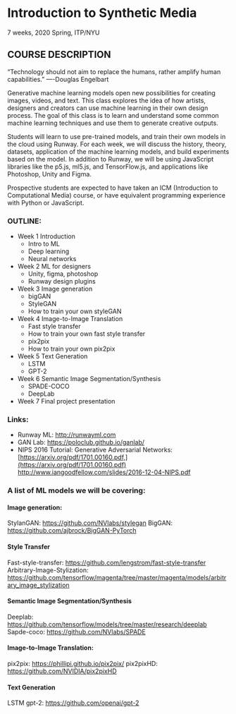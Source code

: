 # Introduction to Synthetic Media

7 weeks, 2020 Spring, ITP/NYU

## COURSE DESCRIPTION

“Technology should not aim to replace the humans, rather amplify human capabilities.”
—-Douglas Engelbart

Generative machine learning models open new possibilities for creating images, videos, and text. This class explores the idea of how artists, designers and creators can use machine learning in their own design process. The goal of this class is to learn and understand some common machine learning techniques and use them to generate creative outputs.

Students will learn to use pre-trained models, and train their own models in the cloud using Runway. For each week, we will discuss the history, theory, datasets, application of the machine learning models, and build experiments based on the model. In addition to Runway, we will be using JavaScript libraries like the p5.js, ml5.js, and TensorFlow.js, and applications like Photoshop, Unity and Figma.

Prospective students are expected to have taken an ICM (Introduction to Computational Media) course, or have equivalent programming experience with Python or JavaScript.

### OUTLINE:
- Week 1 Introduction
  - Intro to ML
  - Deep learning
  - Neural networks
- Week 2 ML for designers
  - Unity, figma, photoshop
  - Runway design plugins
- Week 3 Image generation
  - bigGAN
  - StyleGAN
  - How to train your own styleGAN
- Week 4 Image-to-Image Translation
  - Fast style transfer
  - How to train your own fast style transfer
  - pix2pix
  - How to train your own pix2pix
- Week 5 Text Generation
  - LSTM
  - GPT-2
- Week 6 Semantic Image Segmentation/Synthesis
  - SPADE-COCO
  - DeepLab
- Week 7 Final project presentation

### Links:
- Runway ML: http://runwayml.com
- GAN Lab: https://poloclub.github.io/ganlab/
- NIPS 2016 Tutorial: Generative Adversarial Networks: [https://arxiv.org/pdf/1701.00160.pdf,](https://arxiv.org/pdf/1701.00160.pdf) http://www.iangoodfellow.com/slides/2016-12-04-NIPS.pdf

### A list of ML models we will be covering:

#### Image generation:
StylanGAN: https://github.com/NVlabs/stylegan
BigGAN: https://github.com/ajbrock/BigGAN-PyTorch

#### Style Transfer
Fast-style-transfer: https://github.com/lengstrom/fast-style-transfer
Arbitrary-Image-Stylization: https://github.com/tensorflow/magenta/tree/master/magenta/models/arbitrary_image_stylization

#### Semantic Image Segmentation/Synthesis
Deeplab: https://github.com/tensorflow/models/tree/master/research/deeplab
Sapde-coco: https://github.com/NVlabs/SPADE

#### Image-to-Image Translation:
pix2pix: https://phillipi.github.io/pix2pix/
pix2pixHD: https://github.com/NVIDIA/pix2pixHD

#### Text Generation
LSTM
gpt-2: https://github.com/openai/gpt-2
